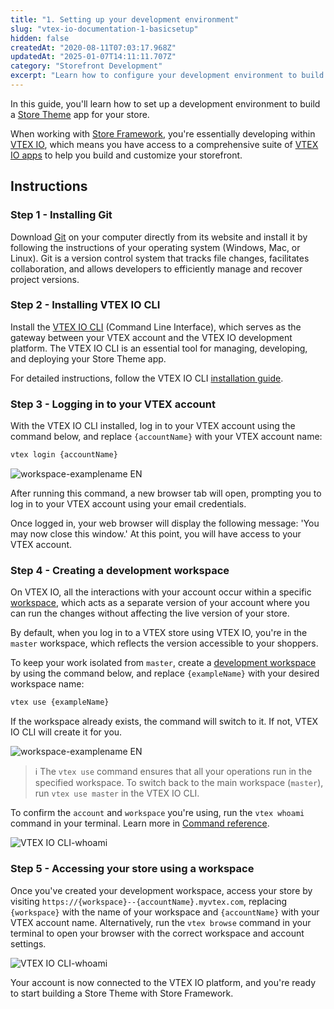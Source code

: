 ```yaml
---
title: "1. Setting up your development environment"
slug: "vtex-io-documentation-1-basicsetup"
hidden: false
createdAt: "2020-08-11T07:03:17.968Z"
updatedAt: "2025-01-07T14:11:11.707Z"
category: "Storefront Development"
excerpt: "Learn how to configure your development environment to build a Store Theme app with VTEX IO."
---
```


In this guide, you'll learn how to set up a development environment to build a [Store Theme](https://developers.vtex.com/docs/guides/vtex-io-documentation-store-theme) app for your store.

When working with [Store Framework](https://developers.vtex.com/docs/guides/vtex-io-documentation-what-is-vtex-store-framework), you're essentially developing within [VTEX IO](https://developers.vtex.com/docs/guides/vtex-io-documentation-what-is-vtex-io/), which means you have access to a comprehensive suite of [VTEX IO apps](https://developers.vtex.com/docs/vtex-io-apps) to help you build and customize your storefront.

## Instructions

### Step 1 - Installing Git

Download [Git](https://git-scm.com/downloads) on your computer directly from its website and install it by following the instructions of your operating system (Windows, Mac, or Linux). Git is a version control system that tracks file changes, facilitates collaboration, and allows developers to efficiently manage and recover project versions.

### Step 2 - Installing VTEX IO CLI

Install the [VTEX IO CLI](https://developers.vtex.com/docs/guides/vtex-io-documentation-vtex-io-cli-installation-and-command-reference) (Command Line Interface), which serves as the gateway between your VTEX account and the VTEX IO development platform. The VTEX IO CLI is an essential tool for managing, developing, and deploying your Store Theme app.

For detailed instructions, follow the VTEX IO CLI [installation guide](https://developers.vtex.com/docs/guides/vtex-io-documentation-vtex-io-cli-install).

### Step 3 - Logging in to your VTEX account

With the VTEX IO CLI installed, log in to your VTEX account using the command below, and replace `{accountName}` with your VTEX account name:

```sh
vtex login {accountName}
```

![workspace-examplename EN](https://cdn.jsdelivr.net/gh/vtexdocs/dev-portal-content@main/images/vtex-io-documentation-1-basicsetup-3.png)

After running this command, a new browser tab will open, prompting you to log in to your VTEX account using your email credentials.

Once logged in, your web browser will display the following message: 'You may now close this window.' At this point, you will have access to your VTEX account.

### Step 4 - Creating a development workspace

On VTEX IO, all the interactions with your account occur within a specific [workspace](https://developers.vtex.com/docs/guides/vtex-io-documentation-workspace/), which acts as a separate version of your account where you can run the changes without affecting the live version of your store.

By default, when you log in to a VTEX store using VTEX IO, you're in the `master` workspace, which reflects the version accessible to your shoppers.

To keep your work isolated from `master`, create a [development workspace](
https://developers.vtex.com/docs/guides/vtex-io-documentation-creating-a-development-workspace) by using the command below, and replace `{exampleName}` with your desired workspace name:

```sh
vtex use {exampleName}
```

If the workspace already exists, the command will switch to it. If not, VTEX IO CLI will create it for you.

![workspace-examplename EN](https://cdn.jsdelivr.net/gh/vtexdocs/dev-portal-content@main/images/vtex-io-documentation-1-basicsetup-1.png)

> ℹ️ The `vtex use` command ensures that all your operations run in the specified workspace. To switch back to the main workspace (`master`), run `vtex use master` in the VTEX IO CLI.

To confirm the `account` and `workspace` you're using, run the `vtex whoami` command in your terminal. Learn more in [Command reference](https://developers.vtex.com/docs/guides/vtex-io-documentation-vtex-io-cli-command-reference).

![VTEX IO CLI-whoami](https://cdn.jsdelivr.net/gh/vtexdocs/dev-portal-content@main/images/vtex-io-documentation-1-basicsetup-0.png)

### Step 5 - Accessing your store using a workspace

Once you've created your development workspace, access your store by visiting `https://{workspace}--{accountName}.myvtex.com`, replacing `{workspace}` with the name of your workspace and `{accountName}` with your VTEX account name. Alternatively, run the `vtex browse` command in your terminal to open your browser with the correct workspace and account settings.

![VTEX IO CLI-whoami](https://cdn.jsdelivr.net/gh/vtexdocs/dev-portal-content@main/images/vtex-io-documentation-1-basicsetup-4.png)

Your account is now connected to the VTEX IO platform, and you're ready to start building a Store Theme with Store Framework.
